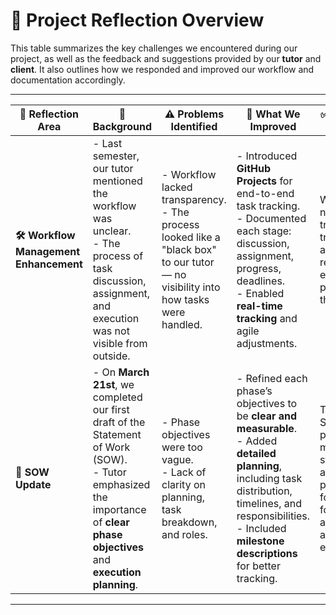 # 🚀 Project Reflection Overview

This table summarizes the key challenges we encountered during our project, as well as the feedback and suggestions provided by our **tutor** and **client**. It also outlines how we responded and improved our workflow and documentation accordingly.

---

| 🌟 **Reflection Area** | 🧠 **Background** | ⚠️ **Problems Identified** | 🔧 **What We Improved** | ✅ **Outcome / Notes** | 👥 **Executor** |
|------------------------|------------------|-----------------------------|--------------------------|------------------------|--------------|
| **🛠 Workflow Management Enhancement** | - Last semester, our tutor mentioned the workflow was unclear.<br>- The process of task discussion, assignment, and execution was not visible from outside. | - Workflow lacked transparency.<br>- The process looked like a "black box" to our tutor — no visibility into how tasks were handled. | - Introduced **GitHub Projects** for end-to-end task tracking.<br>- Documented each stage: discussion, assignment, progress, deadlines.<br>- Enabled **real-time tracking** and agile adjustments. | Workflow is now fully transparent, traceable, and easy to review by external parties like the tutor. | 👨‍💻 Project Team |
| **📝 SOW Update** | - On **March 21st**, we completed our first draft of the Statement of Work (SOW).<br>- Tutor emphasized the importance of **clear phase objectives** and **execution planning**. | - Phase objectives were too vague.<br>- Lack of clarity on planning, task breakdown, and roles. | - Refined each phase’s objectives to be **clear and measurable**.<br>- Added **detailed planning**, including task distribution, timelines, and responsibilities.<br>- Included **milestone descriptions** for better tracking. | The revised SOW provides a more structured and practical foundation for team alignment and project execution. | 👩‍💼 Xuefei Luan |

---

